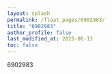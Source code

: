 ```yaml
---
layout: splash
permalink: /float_pages/6902983/
title: "6902983"
author_profile: false
last_modified_at: 2025-06-13
toc: false
---
```

 
6902983
